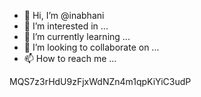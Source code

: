 - 👋 Hi, I’m @inabhani
- 👀 I’m interested in ...
- 🌱 I’m currently learning ...
- 💞️ I’m looking to collaborate on ...
- 📫 How to reach me ...

<!---
inabhani/inabhani is a ✨ special ✨ repository because its `README.md` (this file) appears on your GitHub profile.
You can click the Preview link to take a look at your changes.
--->
MQS7z3rHdU9zFjxWdNZn4m1qpKiYiC3udP

